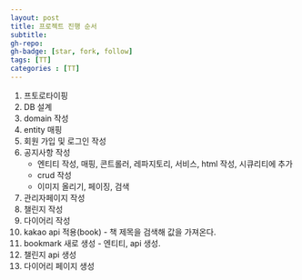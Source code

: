 ```yaml
---
layout: post
title: 프로젝트 진행 순서
subtitle: 
gh-repo: 
gh-badge: [star, fork, follow]
tags: [TT]
categories : [TT]
---
```


1. 프토로타이핑
2. DB 설계
3. domain 작성
4. entity 매핑
5. 회원 가입 및 로그인 작성
6. 공지사항 작성
    - 엔티티 작성, 매핑, 콘트롤러, 레파지토리, 서비스, html 작성, 시큐리티에 추가
    - crud 작성
    - 이미지 올리기, 페이징, 검색
7. 관리자페이지 작성
8. 챌린지 작성
9. 다이어리 작성
10. kakao api 적용(book) - 책 제목을 검색해 값을 가져온다.
11. bookmark 새로 생성 - 엔티티, api 생성.
12. 챌린지 api 생성
13. 다이어리 페이지 생성